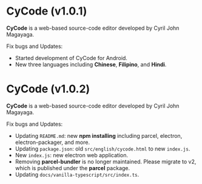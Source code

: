 # CyCode (v1.0.1)

**CyCode** is a web-based source-code editor developed by Cyril John Magayaga.

Fix bugs and Updates:
* Started development of CyCode for Android.
* New three languages including **Chinese**, **Filipino**, and **Hindi**.

# CyCode (v1.0.2)

**CyCode** is a web-based source-code editor developed by Cyril John Magayaga.

Fix bugs and Updates:
* Updating `README.md`: new **npm installing** including parcel, electron, electron-packager, and more.
* Updating `package.json`: old `src/english/cycode.html` to new `index.js`.
* New `index.js`: new electron web application.
* Removing **parcel-bundler** is no longer maintained. Please migrate to v2, which is published under the **parcel** package.
* Updating `docs/vanilla-typescript/src/index.ts`.